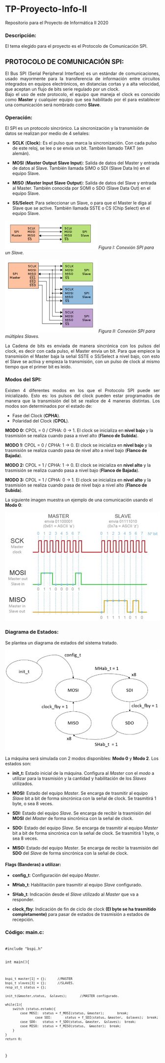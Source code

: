 # TP-Proyecto-Info-II
Repositorio para el Proyecto de Informática II 2020

### Descripción:
El tema elegido para el proyecto es el Protocolo de Comunicación SPI.

## **PROTOCOLO DE COMUNICACIÓN SPI:**

<div style="text-align: justify">El Bus SPI (Serial Peripheral Interface) es un estándar de comunicaciones, usado mayormente para la transferencia de información entre circuitos integrados en equipos electrónicos, en distancias cortas y a alta velocidad, que aceptan un flujo de bits serie regulado por un clock.</div>


<div style="text-align: justify">Bajo el uso de este protocolo, el equipo que maneja el clock es conocido como <strong>Master</strong> y cualquier equipo que sea habilitado por él para establecer una comunicación será nombrado como <strong>Slave</strong>.</div>

### **Operación:**

El SPI es un protocolo sincrónico. La sincronización y la transmisión de datos se realizan por medio de 4 señales:

* **SCLK** (**Clock**): Es el pulso que marca la sincronización. Con cada pulso de este reloj, se lee o se envía un bit. También llamado TAKT (en alemán).

* **MOSI** (**Master Output Slave Input**): Salida de datos del Master y entrada de datos al Slave. También llamada SIMO o SDI (Slave Data In) en el equipo Slave.

* **MISO** (**Master Input Slave Output**): Salida de datos del Slave y entrada al Master. También conocida por SOMI o SDO (Slave Data Out) en el equipo Slave.

* **SS/Select**: Para seleccionar un Slave, o para que el Master le diga al Slave que se active. También llamada SSTE o CS (Chip Select) en el equipo Slave.

![SPI con un Slave](https://github.com/AleEirea97/TP-Proyecto-Info-II/blob/master/img/SPI_1slave.png)
*Figura I: Conexión SPI para un Slave.*

![SPI con múltiples Slaves](https://github.com/AleEirea97/TP-Proyecto-Info-II/blob/master/img/SPI_3slave.png)
*Figura II: Conexión SPI para múltiples Slaves.*

<div style="text-align: justify">La Cadena de bits es enviada de manera sincrónica con los pulsos del clock, es decir con cada pulso, el Master envía un bit. Para que empiece la transmisión el Master baja la señal SSTE o SS/Select a nivel bajo, con esto el Slave se activa y empieza la transmisión, con un pulso de clock al mismo tiempo que el primer bit es leído.</div>

### **Modos del SPI:**

<div style="text-align: justify">Existen 4 diferentes modos en los que el Protocolo SPI puede ser inicializado. Esto es: los pulsos del clock pueden estar programados de manera que la transmisión del bit se realice de 4 maneras distintas. Los modos son determinados por el estado de:</div>

* Fase del Clock (**CPHA**).
* Polaridad del Clock (**CPOL**).

**MODO 0:** CPOL = 0 / CPHA: 0 -> 1.
El clock se inicializa en **nivel bajo** y la trasmisión se realiza cuando pasa a nivel alto (**Flanco de Subida**).

**MODO 1:**	CPOL = 0 / CPHA: 1 -> 0.
	El clock se inicializa en **nivel bajo** y la trasmisión se realiza cuando pasa de nivel alto a nivel bajo (**Flanco de Bajada**).

**MODO 2:**	CPOL = 1 / CPHA: 1 -> 0.
	El clock se inicializa en **nivel alto** y la trasmisión se realiza cuando pasa a nivel bajo (**Flanco de Bajada**).

**MODO 3:**	CPOL = 1 / CPHA: 0 -> 1.
	El clock se inicializa en **nivel alto** y la trasmisión se realiza cuando pasa de nivel bajo a nivel alto (**Flanco de Subida**).

  La siguiente imagen muestra un ejemplo de una comunicación usando el **Modo 0**:

  ![Ejemplo de Comunicación](https://github.com/AleEirea97/TP-Proyecto-Info-II/blob/master/img/ej_comm.png)

### **Diagrama de Estados:**

Se plantea un diagrama de estados del sistema tratado.

  ![Ejemplo de Comunicación](https://github.com/AleEirea97/TP-Proyecto-Info-II/blob/master/img/diagrama_std.png)

La máquina será simulada con 2 modos disponibles: **Modo 0** y **Modo 2**. Los estados son:

* **init_t:**		Estado inicial de la máquina. Configura al *Master* con el *modo* a utilizar para la trasmisión y la cantidad y habilitación de los *Slaves* utilizados.

* **MOSI:**		Estado del equipo *Master*. Se encarga de trasmitir al equipo *Slave* bit a bit de forma sincrónica con la señal de clock. Se trasmitirá 1 byte, o sea 8 veces.

* **SDI:**		Estado del equipo *Slave*. Se encarga de recibir la trasmisión del **MOSI** del *Master* de forma sincrónica con la señal de clock.

* **SDO:**		Estado del equipo *Slave*. Se encarga de trasmitir al equipo *Master* bit a bit de forma sincrónica con la señal de clock. Se trasmitirá 1 byte, o sea 8 veces.

* **MISO:**		Estado del equipo *Master*. Se encarga de recibir la trasmisión del **SDO** del *Slave* de forma sincrónica con la señal de clock.

#### Flags (Banderas) a  utilizar:

* **config_t**:		Configuración del equipo *Master*.

* **MHab_t**:		Habilitación pare trasmitir al equipo *Slave* configurado.

* **SHab_t**:		Indicación desde el *Slave* utilizado al *Master* que va a responder.

* **clock_fby**:		Indicación de fin de ciclo de clock **(El byte se ha trasmitido completamente)** para pasar de estados de trasmisión a estados de recepción.  

### Código: main.c:

<code>
#include "bspi.h"

int main(){

	bspi_t master[1] = {};		//MASTER
	bspi_t slaves[3] = {};		//SLAVES.
 	resp_st_t status = {};

	init_t(&master,status,  &slaves);		//MASTER configurado.

	while(1){
 		switch (status.estado){
        	case MOSI:	status = f_MOSI(status, &master);		break;
					case SDI:		status = f_SDI(status, &master,  &slaves);	break;
       	 	case SDO: 	status = f_SDO(status, &master,  &slaves);	break;
        	case MISO: 	status = f_MISO(status,  &master);	break;
      	}
	}
	return 0;
}
<code>
